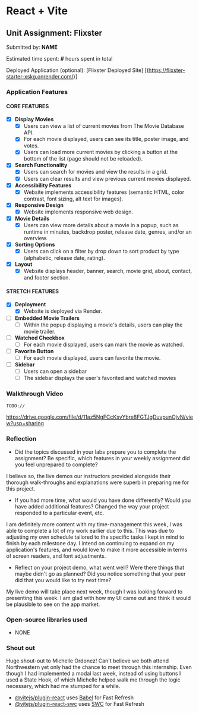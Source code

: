 # React + Vite

## Unit Assignment: Flixster

Submitted by: **NAME**

Estimated time spent: **#** hours spent in total

Deployed Application (optional): [Flixster Deployed Site] [(https://flixster-starter-xskg.onrender.com/)]

### Application Features

#### CORE FEATURES

- [X] **Display Movies**
  - [X] Users can view a list of current movies from The Movie Database API.
  - [X] For each movie displayed, users can see its title, poster image, and votes.
  - [X] Users can load more current movies by clicking a button at the bottom of the list (page should not be reloaded).
- [X] **Search Functionality**
  - [X] Users can search for movies and view the results in a grid.
  - [X] Users can clear results and view previous current movies displayed.
- [X] **Accessibility Features**
  - [X] Website implements accessibility features (semantic HTML, color contrast, font sizing, alt text for images).
- [X] **Responsive Design**
  - [X] Website implements responsive web design.
- [X] **Movie Details**
  - [X] Users can view more details about a movie in a popup, such as runtime in minutes, backdrop poster, release date, genres, and/or an overview.
- [X] **Sorting Options**
  - [X] Users can click on a filter by drop down to sort product by type (alphabetic, release date, rating).
- [X] **Layout**
  - [X] Website displays header, banner, search, movie grid, about, contact, and footer section.

#### STRETCH FEATURES

- [X] **Deployment**
  - [X] Website is deployed via Render.
- [ ] **Embedded Movie Trailers**
  - [ ] Within the popup displaying a movie's details, users can play the movie trailer.
- [ ] **Watched Checkbox**
  - [ ] For each movie displayed, users can mark the movie as watched.
- [ ] **Favorite Button**
  - [ ] For each movie displayed, users can favorite the movie.
- [ ] **Sidebar**
  - [ ] Users can open a sidebar
  - [ ] The sidebar displays the user's favorited and watched movies

### Walkthrough Video

`TODO://` 

https://drive.google.com/file/d/11az5NgFCcKsvYbre8FGTJgDuvpunOjvN/view?usp=sharing

### Reflection

* Did the topics discussed in your labs prepare you to complete the assignment? Be specific, which features in your weekly assignment did you feel unprepared to complete?

I believe so, the live demos our instructors provided alongside their thorough walk-throughs and explanations were superb in preparing me for this project.

* If you had more time, what would you have done differently? Would you have added additional features? Changed the way your project responded to a particular event, etc.
  
I am definitely more content with my time-management this week, I was able to complete a lot of my work earlier due to this. This was due to adjusting my own schedule tailored to the specific tasks I kept in mind to finish by each milestone day. I intend on continuing to expand on my application's features, and would love to make it more accessible in terms of screen readers, and font adjustments.

* Reflect on your project demo, what went well? Were there things that maybe didn't go as planned? Did you notice something that your peer did that you would like to try next time?

My live demo will take place next week, though I was looking forward to presenting this week. I am glad with how my UI came out and think it would be plausible to see on the app market. 

### Open-source libraries used

- NONE

### Shout out

Huge shout-out to Michelle Ordonez! Can't believe we both attend Northwestern yet only had the chance to meet through this internship. Even though I had implemented a modal last week, instead of using buttons I used a State Hook, of which Michelle helped walk me through the logic necessary, which had me stumped for a while.

- [@vitejs/plugin-react](https://github.com/vitejs/vite-plugin-react/blob/main/packages/plugin-react/README.md) uses [Babel](https://babeljs.io/) for Fast Refresh
- [@vitejs/plugin-react-swc](https://github.com/vitejs/vite-plugin-react-swc) uses [SWC](https://swc.rs/) for Fast Refresh
